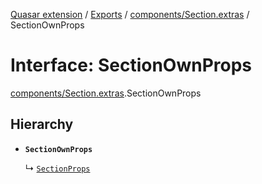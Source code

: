 [Quasar extension](../index.md) / [Exports](../modules.md) / [components/Section.extras](../modules/components_Section_extras.md) / SectionOwnProps

# Interface: SectionOwnProps

[components/Section.extras](../modules/components_Section_extras.md).SectionOwnProps

## Hierarchy

- **`SectionOwnProps`**

  ↳ [`SectionProps`](components_Section_extras.SectionProps.md)
